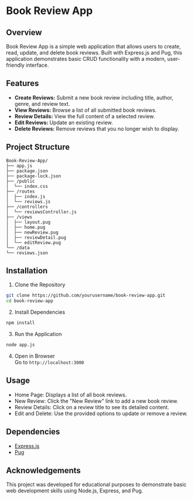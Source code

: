 
# Book Review App  
  
## Overview  
Book Review App is a simple web application that allows users to create, read, update, and delete book reviews. Built with Express.js and Pug, this application demonstrates basic CRUD functionality with a modern, user-friendly interface.  
  
## Features  
- **Create Reviews:** Submit a new book review including title, author, genre, and review text.  
- **View Reviews:** Browse a list of all submitted book reviews.  
- **Review Details:** View the full content of a selected review.  
- **Edit Reviews:** Update an existing review.  
- **Delete Reviews:** Remove reviews that you no longer wish to display.  
  
## Project Structure  
```  
Book-Review-App/  
├── app.js  
├── package.json  
├── package-lock.json  
├── /public  
│  └── index.css  
├── /routes  
│  ├── index.js  
│  └── reviews.js  
├── /controllers  
│  └── reviewsController.js  
├── /views  
│  ├── layout.pug  
│  ├── home.pug  
│  ├── newReview.pug  
│  ├── reviewDetail.pug  
│  └── editReview.pug  
└── /data  
└── reviews.json  
```  
  
## Installation  
1. Clone the Repository  
```bash  
git clone https://github.com/yourusername/book-review-app.git  
cd book-review-app  
```  
  
2. Install Dependencies  
```bash  
npm install  
```  
  
3. Run the Application  
```bash  
node app.js  
```  
  
4. Open in Browser  
Go to `http://localhost:3000`  
  
## Usage  
- Home Page: Displays a list of all book reviews.  
- New Review: Click the "New Review" link to add a new book review.  
- Review Details: Click on a review title to see its detailed content.  
- Edit and Delete: Use the provided options to update or remove a review.  
  
## Dependencies  
- [Express.js](https://expressjs.com/)  
- [Pug](https://pugjs.org/)  
  

  
## Acknowledgements  
This project was developed for educational purposes to demonstrate basic web development skills using Node.js, Express, and Pug.  
